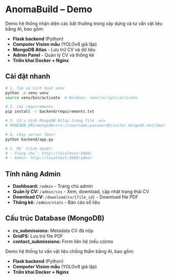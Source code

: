 # AnomaBuild – Demo

Demo hệ thống nhận diện các bất thường trong xây dựng và tư vấn vật liệu bằng AI, bao gồm:
* **Flask backend** (Python)
* **Computer Vision mẫu** (YOLOv8 giả lập)
* **MongoDB Atlas** - Lưu trữ CV và dữ liệu
* **Admin Panel** - Quản lý CV và thống kê
* **Triển khai Docker + Nginx**

## Cài đặt nhanh
```bash
# 1. Tạo và kích hoạt venv
python -m venv venv
source venv/bin/activate  # Windows: venv\Scripts\activate

# 2. Cài requirements
pip install -r backend/requirements.txt

# 3. Cấu hình MongoDB Atlas trong file .env
# MONGODB_URI=mongodb+srv://username:password@cluster.mongodb.net/SmartBuild_AI

# 4. Chạy server (Dev)
python backend/app.py

# 5. Mở trình duyệt:
# - Trang chủ: http://localhost:5000/
# - Admin: http://localhost:5000/admin
```

## Tính năng Admin
- **Dashboard:** `/admin` - Trang chủ admin
- **Quản lý CV:** `/admin/cvs` - Xem, download, cập nhật trạng thái CV
- **Download CV:** `/download/cv/{file_id}` - Download file PDF
- **Thống kê:** `/admin/stats` - Báo cáo số liệu

## Cấu trúc Database (MongoDB)
- **cv_submissions:** Metadata CV đã nộp
- **GridFS:** Lưu trữ file PDF
- **contact_submissions:** Form liên hệ (nếu có)mo

Demo hệ thống tư vấn vật liệu chống thấm bằng AI, bao gồm:
* **Flask backend** (Python)
* **Computer Vision mẫu** (YOLOv8 giả lập)
* **Triển khai Docker + Nginx**
